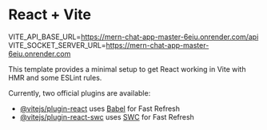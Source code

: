 # React + Vite

VITE_API_BASE_URL=https://mern-chat-app-master-6eiu.onrender.com/api
VITE_SOCKET_SERVER_URL=https://mern-chat-app-master-6eiu.onrender.com

This template provides a minimal setup to get React working in Vite with HMR and some ESLint rules.

Currently, two official plugins are available:

- [@vitejs/plugin-react](https://github.com/vitejs/vite-plugin-react/blob/main/packages/plugin-react/README.md) uses [Babel](https://babeljs.io/) for Fast Refresh
- [@vitejs/plugin-react-swc](https://github.com/vitejs/vite-plugin-react-swc) uses [SWC](https://swc.rs/) for Fast Refresh
